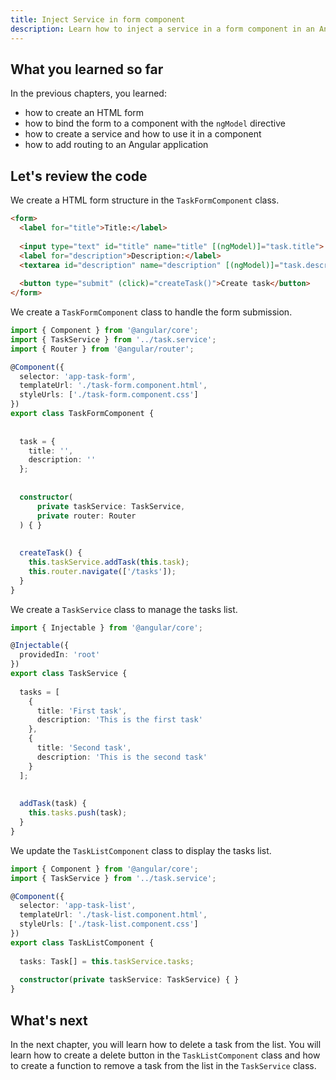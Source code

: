 ```yaml
---
title: Inject Service in form component
description: Learn how to inject a service in a form component in an Angular application.
---
```


## What you learned so far

In the previous chapters, you learned:

- how to create an HTML form
- how to bind the form to a component with the `ngModel` directive
- how to create a service and how to use it in a component
- how to add routing to an Angular application

## Let's review the code

We create a HTML form structure in the `TaskFormComponent` class.


```html ins={"2. We bind the form to the component with ngModel": 3-4} ins={"3. We add a button to submit the form": 7-8}
<form>
  <label for="title">Title:</label>
  
  <input type="text" id="title" name="title" [(ngModel)]="task.title">
  <label for="description">Description:</label>
  <textarea id="description" name="description" [(ngModel)]="task.description"></textarea>
  
  <button type="submit" (click)="createTask()">Create task</button>
</form>
```

We create a `TaskFormComponent` class to handle the form submission.

```typescript ins={"5. We create a task model": 12-16} ins={"6. we inject the TaskService and the Router": 18-22} ins={"7. We create a function to handle the form submission and navigate to the task list": 24-27}
import { Component } from '@angular/core';
import { TaskService } from '../task.service';
import { Router } from '@angular/router';

@Component({
  selector: 'app-task-form',
  templateUrl: './task-form.component.html',
  styleUrls: ['./task-form.component.css']
})
export class TaskFormComponent {
    
    
  task = {
    title: '',
    description: ''
  };
  
  
  constructor(
      private taskService: TaskService,
      private router: Router
  ) { }
  
    
  createTask() {
    this.taskService.addTask(this.task);
    this.router.navigate(['/tasks']);
  }
}
```

We create a `TaskService` class to manage the tasks list.

```typescript ins={"8. We create a tasks list": 7-17} ins={"9. We create a function to add a task to the list": 19-22}
import { Injectable } from '@angular/core';

@Injectable({
  providedIn: 'root'
})
export class TaskService {
    
  tasks = [
    {
      title: 'First task',
      description: 'This is the first task'
    },
    {
      title: 'Second task',
      description: 'This is the second task'
    }
  ];
  
  
  addTask(task) {
    this.tasks.push(task);
  }
}
```

We update the `TaskListComponent` class to display the tasks list.

```typescript ins={"10. We inject the TaskService and reference the service task list in a variable": 10-13}
import { Component } from '@angular/core';
import { TaskService } from '../task.service';

@Component({
  selector: 'app-task-list',
  templateUrl: './task-list.component.html',
  styleUrls: ['./task-list.component.css']
})
export class TaskListComponent {
    
  tasks: Task[] = this.taskService.tasks;
  
  constructor(private taskService: TaskService) { }
}
```

## What's next

In the next chapter, you will learn how to delete a task from the list. You will learn how to create a delete button in the `TaskListComponent` class and how to create a function to remove a task from the list in the `TaskService` class.
